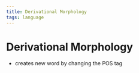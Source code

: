 ```yaml
---
title: Derivational Morphology
tags: language
---
```


# Derivational Morphology
- creates new word by changing the POS tag
































